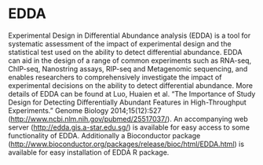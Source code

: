 EDDA
====

Experimental Design in Differential Abundance analysis (EDDA) is a tool for systematic assessment of the impact of experimental design and the statistical test used on the ability to detect differential abundance. EDDA can aid in the design of a range of common experiments such as RNA-seq, ChIP-seq, Nanostring assays, RIP-seq and Metagenomic sequencing, and enables researchers to comprehensively investigate the impact of experimental decisions on the ability to detect differential abundance. More details of EDDA can be found at Luo, Huaien et al. “The Importance of Study Design for Detecting Differentially Abundant Features in High-Throughput Experiments.” Genome Biology 2014;15(12):527 (http://www.ncbi.nlm.nih.gov/pubmed/25517037/). An accompanying web server (http://edda.gis.a-star.edu.sg/) is available for easy access to some functionality of EDDA. Additionally a Bioconductor package (http://www.bioconductor.org/packages/release/bioc/html/EDDA.html) is available for easy installation of EDDA R package.
